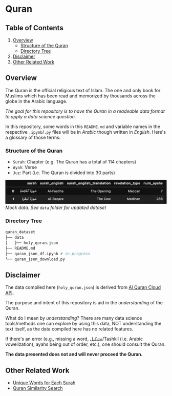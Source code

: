 # Quran

## Table of Contents
1. [Overview](#overview)
   - [Structure of the Quran](#structure)
   - [Directory Tree](#directory)
3. [Disclaimer](#disclaimer)
4. [Other Related Work](#related_work)

<a id='overview'></a>
## Overview
The Quran is the official religious text of Islam. The one and only book for Muslims which has been read and memorized by thousands across the globe in the Arabic language. 

*The goal for this repository is to have the Quran in a readeable data format to apply a data science question.*

In this repository, some words in this ```README.md``` and variable names in the respective ```.ipynb```/```.py``` files will be in *Arabic* though written in *English*. Here's a glossary of those terms:

<a id='structure'></a>
### Structure of the Quran
- ```Surah```: Chapter (e.g. The Quran has a total of 114 chapters)
- ```Ayah```: Verse
- ```Juz```: Part (i.e. The Quran is divided into 30 parts)

![Image](img/quran_data_ch_1-2.png)
*Mock data. See ```data``` folder for updated dataset*

<a id='directory'></a>
### Directory Tree
```bash
quran_dataset
├── data
│   ├── holy_quran.json 
├── README.md
├── quran_json_df.ipynb # in-progress
└── quran_json_download.py 
```

<a id='disclaimer'></a>
## Disclaimer
The data compiled here (```holy_quran.json```) is derived from [Al Quran Cloud API](https://alquran.cloud/api). 

The purpose and intent of this repository is aid in the *understanding* of the Quran. 

What do I mean by *understanding*? There are many data science tools/methods one can explore by using this data, NOT understanding the text itself, as the data compiled here has no related features. 

If there's an error (e.g., missing a word, تشكيل/Tashkil (i.e. Arabic vowelization), ayahs being out of order, etc.), one should consult the Quran. 

**The data presented does not and will never proceed the Quran.**

<a id='related_work'></a>
## Other Related Work
- [Unique Words for Each Surah](https://github.com/mmayet/quran_sandbox)
- [Quran Similarity Search](https://github.com/jawadshuaib/quran-similarity-search)
